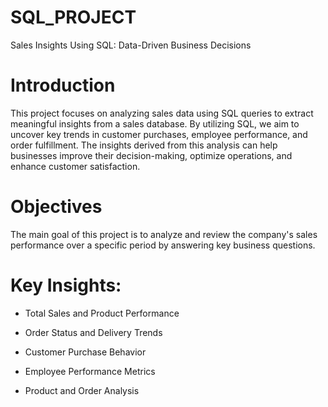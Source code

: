 # SQL_PROJECT
Sales Insights Using SQL: Data-Driven Business Decisions
# Introduction
This project focuses on analyzing sales data using SQL queries to extract meaningful insights from a sales database. By utilizing SQL, we aim to uncover key trends in customer purchases, employee performance, and order fulfillment. The insights derived from this analysis can help businesses improve their decision-making, optimize operations, and enhance customer satisfaction.

# Objectives

The main goal of this project is to analyze and review the company's sales performance over a specific period by answering key business questions.

# Key Insights:

- Total Sales and Product Performance

- Order Status and Delivery Trends

- Customer Purchase Behavior

- Employee Performance Metrics

- Product and Order Analysis

